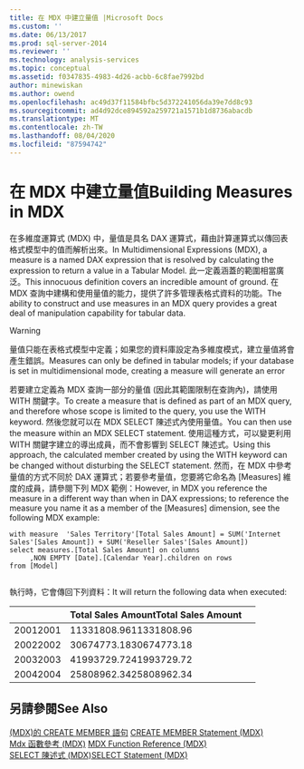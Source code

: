 ```yaml
---
title: 在 MDX 中建立量值 |Microsoft Docs
ms.custom: ''
ms.date: 06/13/2017
ms.prod: sql-server-2014
ms.reviewer: ''
ms.technology: analysis-services
ms.topic: conceptual
ms.assetid: f0347835-4983-4d26-acbb-6c8fae7992bd
author: minewiskan
ms.author: owend
ms.openlocfilehash: ac49d37f11584bfbc5d372241056da39e7dd8c93
ms.sourcegitcommit: ad4d92dce894592a259721a1571b1d8736abacdb
ms.translationtype: MT
ms.contentlocale: zh-TW
ms.lasthandoff: 08/04/2020
ms.locfileid: "87594742"
---
```

# <a name="building-measures-in-mdx"></a><span data-ttu-id="04f77-102">在 MDX 中建立量值</span><span class="sxs-lookup"><span data-stu-id="04f77-102">Building Measures in MDX</span></span>
  <span data-ttu-id="04f77-103">在多維度運算式 (MDX) 中，量值是具名 DAX 運算式，藉由計算運算式以傳回表格式模型中的值而解析出來。</span><span class="sxs-lookup"><span data-stu-id="04f77-103">In Multidimensional Expressions (MDX), a measure is a named DAX expression that is resolved by calculating the expression to return a value in a Tabular Model.</span></span> <span data-ttu-id="04f77-104">此一定義涵蓋的範圍相當廣泛。</span><span class="sxs-lookup"><span data-stu-id="04f77-104">This innocuous definition covers an incredible amount of ground.</span></span> <span data-ttu-id="04f77-105">在 MDX 查詢中建構和使用量值的能力，提供了許多管理表格式資料的功能。</span><span class="sxs-lookup"><span data-stu-id="04f77-105">The ability to construct and use measures in an MDX query provides a great deal of manipulation capability for tabular data.</span></span>  
  
> [!WARNING]  
>  <span data-ttu-id="04f77-106">量值只能在表格式模型中定義；如果您的資料庫設定為多維度模式，建立量值將會產生錯誤。</span><span class="sxs-lookup"><span data-stu-id="04f77-106">Measures can only be defined in tabular models; if your database is set in multidimensional mode, creating a measure will generate an error</span></span>  
  
 <span data-ttu-id="04f77-107">若要建立定義為 MDX 查詢一部分的量值 (因此其範圍限制在查詢內)，請使用 WITH 關鍵字。</span><span class="sxs-lookup"><span data-stu-id="04f77-107">To create a measure that is defined as part of an MDX query, and therefore whose scope is limited to the query, you use the WITH keyword.</span></span> <span data-ttu-id="04f77-108">然後您就可以在 MDX SELECT 陳述式內使用量值。</span><span class="sxs-lookup"><span data-stu-id="04f77-108">You can then use the measure within an MDX SELECT statement.</span></span> <span data-ttu-id="04f77-109">使用這種方式，可以變更利用 WITH 關鍵字建立的導出成員，而不會影響到 SELECT 陳述式。</span><span class="sxs-lookup"><span data-stu-id="04f77-109">Using this approach, the calculated member created by using the WITH keyword can be changed without disturbing the SELECT statement.</span></span> <span data-ttu-id="04f77-110">然而，在 MDX 中參考量值的方式不同於 DAX 運算式；若要參考量值，您要將它命名為 [Measures] 維度的成員，請參閱下列 MDX 範例：</span><span class="sxs-lookup"><span data-stu-id="04f77-110">However, in MDX you reference the measure in a different way than when in DAX expressions; to reference the measure you name it as a member of the [Measures] dimension, see the following MDX example:</span></span>  
  
```  
with measure  'Sales Territory'[Total Sales Amount] = SUM('Internet Sales'[Sales Amount]) + SUM('Reseller Sales'[Sales Amount])  
select measures.[Total Sales Amount] on columns  
     ,NON EMPTY [Date].[Calendar Year].children on rows  
from [Model]  
  
```  
  
 <span data-ttu-id="04f77-111">執行時，它會傳回下列資料：</span><span class="sxs-lookup"><span data-stu-id="04f77-111">It will return the following data when executed:</span></span>  
  
||<span data-ttu-id="04f77-112">Total Sales Amount</span><span class="sxs-lookup"><span data-stu-id="04f77-112">Total Sales Amount</span></span>||  
|-|------------------------|-|  
|<span data-ttu-id="04f77-113">2001</span><span class="sxs-lookup"><span data-stu-id="04f77-113">2001</span></span>|<span data-ttu-id="04f77-114">11331808.96</span><span class="sxs-lookup"><span data-stu-id="04f77-114">11331808.96</span></span>||  
|<span data-ttu-id="04f77-115">2002</span><span class="sxs-lookup"><span data-stu-id="04f77-115">2002</span></span>|<span data-ttu-id="04f77-116">30674773.18</span><span class="sxs-lookup"><span data-stu-id="04f77-116">30674773.18</span></span>||  
|<span data-ttu-id="04f77-117">2003</span><span class="sxs-lookup"><span data-stu-id="04f77-117">2003</span></span>|<span data-ttu-id="04f77-118">41993729.72</span><span class="sxs-lookup"><span data-stu-id="04f77-118">41993729.72</span></span>||  
|<span data-ttu-id="04f77-119">2004</span><span class="sxs-lookup"><span data-stu-id="04f77-119">2004</span></span>|<span data-ttu-id="04f77-120">25808962.34</span><span class="sxs-lookup"><span data-stu-id="04f77-120">25808962.34</span></span>||  
  
## <a name="see-also"></a><span data-ttu-id="04f77-121">另請參閱</span><span class="sxs-lookup"><span data-stu-id="04f77-121">See Also</span></span>  
 <span data-ttu-id="04f77-122">[&#40;MDX&#41;的 CREATE MEMBER 語句](/sql/mdx/mdx-data-definition-create-member) </span><span class="sxs-lookup"><span data-stu-id="04f77-122">[CREATE MEMBER Statement &#40;MDX&#41;](/sql/mdx/mdx-data-definition-create-member) </span></span>  
 <span data-ttu-id="04f77-123">[Mdx 函數參考 &#40;MDX&#41;](/sql/mdx/mdx-function-reference-mdx) </span><span class="sxs-lookup"><span data-stu-id="04f77-123">[MDX Function Reference &#40;MDX&#41;](/sql/mdx/mdx-function-reference-mdx) </span></span>  
 [<span data-ttu-id="04f77-124">SELECT 陳述式 &#40;MDX&#41;</span><span class="sxs-lookup"><span data-stu-id="04f77-124">SELECT Statement &#40;MDX&#41;</span></span>](/sql/mdx/mdx-data-manipulation-select)  
  
  
